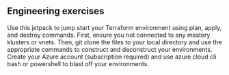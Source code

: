 ## Engineering exercises

Use this jetpack to jump start your Terraform environment using plan, apply, and destroy commands.  First, ensure you not connected to any mastery klusters or vnets.  Then, git clone the files to your local directory and use the appropriate commands to construct and deconstruct your environments.  Create your Azure account (subscription required) and use azure cloud cli bash or powershell to blast off your environments.  
